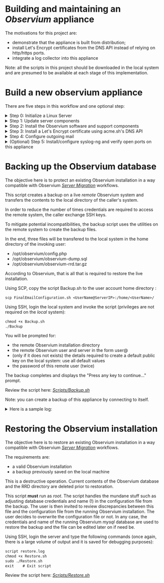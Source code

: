 # Building and maintaining an *Observium* appliance

The motivations for this project are:
- demonstrate that the appliance is built from distribution;
- install Let's Encrypt certificates from the DNS API instead of relying on http/https ports.
- integrate a log collector into this appliance

Note: all the scripts in this project should be downloaded in the local system and are presumed to be available at each stage of this implementation.


# Build a new observium appliance

There are five steps in this workflow and one optional step:
<details><summary>Step 0: Initialize a Linux Server</summary>
It is presumed here that a completely default installation will be done. The following notes are for Ubuntu LTS 22.04.4:

- Review the UEFI "Secure Startup" applicable to your hardware. For example, using Hyper-V's Secure Boot, choose ‘Microsoft UEFI Certificate Authority’ to boot from the distribution medium. YMMV.
- Boot from ISO
- Install Ubuntu Server 22.04 using all the default values such as
- Default Language (English)
- Default keyboard layout (English (US)
- Type of install: Ubuntu Server
- Default network configuration (unless no DHCP server is available on the network): note the IP address of the server.
- No Internet proxy
- Default archive mirror(s)
- Guided storage configuration: use the entire disk (use TABs to get to the [Done] button)
- Storage configuration
- and Confirm destructive action: use TAB to get to the continue button
- fill in the appropriate values in the Profile Setup ![Profile](./Resources/Profile_Setup.jpg) and press [Done]

- Skip the "Upgrade to Ubuntu Pro" setup
- Check Install OpenSSH Server, do NOT check Import SSH identity and press [Done]
- Do not install any Featured Server Snaps
- Wait for "Install complete!"
- Press TAB to [Reboot now]
- Wait for "Please remove the installation medium then press ENTER:" message
- If possible, remove the DVD device from the (VM) configuration
- Hit ENTER to initiate the reboot
- and wait until the SSH server is initialized. The last mesage should read "[ OK ] Reached target Cloud-init target."

</details>

<details><summary>Step 1: Update server components</summary>

This script installs the wget utility and updates all components of the server. 

Name resolution is probably not set properly at this point and you should use the server's IP address to login using SSH. You specified the login credentials (UserName and password) in the Profile Setup in Step 0.

Using SCP, copy the script UpdateAll.sh to the user account home directory :

````
scp UpdateAll.sh <UserName@ServerIP>:/home/<UserName>/
````
Using SSH, login the server and type the following commands (there is a large volume of output and it is saved for debugging purposes):
````
sudo -i
script step1.log
chmod +x /home/$SUDO_USER/UpdateAll.sh
/home/$SUDO_USER/UpdateAll.sh
exit	# Exit script
exit	# Exit root
sudo reboot
````

Review the script here: *[Scripts/UpdateAll.sh](https://github.com/SergeCaron/observium_appliance/blob/f7c3afe543a410d8ccf8447607ca682b5df12386/Scripts/UpdateAll.sh)*



</details>

<details><summary>Step 2: Install the Observium software and support components</summary>

This script installs Observium, postfix, and acme.sh: the order is important ;).

The install script for both Observium and acme.sh are downloaded from their respective website at runtime. This is a long running script that will ask for:
- the email address of the user (administrator) registered with *Let's Encrypt*
- Observium installation details:
  - the Observium version you intend to install ("Community Edition" is presumed here)
  - a password for the MySQL *root* administrator. **This password is required to restore a database on this system.**
  - a confirmation to add component 'universe' to all repositories
  - a confirmation to add component 'multiverse' to all repositories
  - a confirmation to install all required libraries
  - the Observium admin user name and password
  - a confirmation to install/configure SNMP daemon and monitor Observium
  - a confirmation to install the UNIX-agent on this server
- Postfix installation details:
  - the mail server configuration type ("Satellite System" was chosen when preparing this list and what follows is probably not complete)
  - the domain name
  - the relayhost ("Satellite System") including port number to send mail to

Upon completion, a simple connectivity test to www.google.com on port 443 should complete with "Verify return code: 0 (ok)".

Using SCP, copy the script InteractiveInstall.sh to the user account home directory :

````
scp InteractiveInstall.sh <UserName@ServerIP>:/home/<UserName>/
````
Using SSH, login the server and type the following commands (again, there is a large volume of output and it is saved for debugging purposes):
````
sudo -i
script step2.log
chmod +x /home/$SUDO_USER/InteractiveInstall.sh
/home/$SUDO_USER/InteractiveInstall.sh
exit	# Exit script
exit	# Exit root
sudo reboot
````
Please be patient... this is a long running install.


Review the script here: *[Scripts/InteractiveInstall.sh](https://github.com/SergeCaron/observium_appliance/blob/f7c3afe543a410d8ccf8447607ca682b5df12386/Scripts/InteractiveInstall.sh)*


Upon reboot, you can access the Observium default web site using (unsecured) HTTP.

Their virtual host declaration is:
````
  <VirtualHost *:80>
    ServerAdmin webmaster@localhost
    DocumentRoot /opt/observium/html
    <FilesMatch \.php$>
      SetHandler application/x-httpd-php
    </FilesMatch>
    <Directory />
            Options FollowSymLinks
            AllowOverride None
    </Directory>
    <Directory /opt/observium/html/>
            DirectoryIndex index.php
            Options Indexes FollowSymLinks MultiViews
            AllowOverride All
            Require all granted
    </Directory>
    ErrorLog  /error.log
    LogLevel warn
    CustomLog  /access.log combined
    ServerSignature On
  </VirtualHost>
````


</details>

<details><summary>Step 3: Install a Let's Encrypt certificate using acme.sh's DNS API</summary>

acme.sh documents their API in *[How to use DNS API](https://github.com/acmesh-official/acme.sh/wiki/dnsapi)*.

DNS settings such as host records (A/AAAA) and Certification Authority Authorization (CAA) records should be properly setup before attempting this step.

This script will install an automatically renewed certificate every 60 days using an API defined by your DNS supplier.

This is a per-DNS service implementation. For example, to issue a certificate using EasyDNS.net, the sequence is:

````
export EASYDNS_Token="xxxxxxxxxxxxxxx.xxxxxxxx"
export EASYDNS_Key="apixxxxxxxxxxxxxx.xxxxxxxx"
.acme.sh/acme.sh --issue --dns dns_easydns -d example.com

````
According to the *acme.sh* wiki, the EASYDNS_Token and EASYDNS_Key will be saved in ~/.acme.sh/account.conf and will be reused when needed. This may be a security risk in your environment.

Your service provider will use different tokens, per their own API. The script defaults to the *Google Cloud DNS API*. The CertificateInstall.sh script requires some editing to supply these secrets. Editing should occur in the home directory of *root* where Let's Encrypt is installed. The script waits for user confirmation before installing the certificate in *apache*'s directory. In case something is wrong, abort the script, edit and retry.

The *apache* virtual host declaration installed by *Observium* is replaced during this operation to allow secure web access. This host declaration reflects the location of the *Let's Encrypt* certificate.

Review this host declaration here: *[Scripts/000-default.conf](https://github.com/SergeCaron/observium_appliance/blob/f7c3afe543a410d8ccf8447607ca682b5df12386/Scripts/000-default.conf)*

Using SCP, copy the script InteractiveInstall.sh and the 000-default.conf file to the user account home directory :

````
scp CertificateInstall.sh <UserName@ServerIP>:/home/<UserName>/
scp 000-default.conf <UserName@ServerIP>:/home/<UserName>/
````
Using SSH, login the server and type the following commands (again, there is a large volume of output and it is saved for debugging purposes):
````
sudo -i
script step3.log
chmod +x /home/$SUDO_USER/CertificateInstall.sh
vi /home/$SUDO_USER/CertificateInstall.sh   # this is a place holder for your favorite editor
/home/$SUDO_USER/CertificateInstall.sh
exit	# Exit script
exit	# Exit root

````
A reboot is not necessary. After you adjust your internal DNS server, the Observium web site is accessible using (secure) HTTPS. Unsecure access will be redirected to the secure virtual host.


Review the script here: *[Scripts/CertificateInstall.sh](https://github.com/SergeCaron/observium_appliance/blob/f7c3afe543a410d8ccf8447607ca682b5df12386/Scripts/CertificateInstall.sh)*






</details>

<details><summary>Step 4: Configure outgoing mail</summary>

This enables a send-only email server, powered by Postfix, with encryption.

This is the sempiternal situation: edit the postfix configuration files to specify the location of the certificate and enable secure transport.

'vi' and 'nano' are installed by default in the Linux distribution used in Step 0 and either can be used to edit /etc/postfix/main.cf and /etc/postfix/master.cf.

The secure protocols are not enabled by default. In /etc/postfix/master.cf, uncomment the lines enabling secure transport (smtps) for this host only. Change
````
# Choose one: enable smtps for loopback clients only, or for any client.
#127.0.0.1:smtps inet n  -       y       -       -       smtpd
#smtps     inet  n       -       y       -       -       smtpd
#  -o syslog_name=postfix/smtps
#  -o smtpd_tls_wrappermode=yes
#  -o smtpd_sasl_auth_enable=yes
#  -o smtpd_reject_unlisted_recipient=no
#  -o smtpd_client_restrictions=$mua_client_restrictions
#  -o smtpd_helo_restrictions=$mua_helo_restrictions
#  -o smtpd_sender_restrictions=$mua_sender_restrictions
#  -o smtpd_recipient_restrictions=
#  -o smtpd_relay_restrictions=permit_sasl_authenticated,reject
#  -o milter_macro_daemon_name=ORIGINATING
````
to:
````
# Choose one: enable smtps for loopback clients only, or for any client.
127.0.0.1:smtps inet n  -       y       -       -       smtpd
#smtps     inet  n       -       y       -       -       smtpd
  -o syslog_name=postfix/smtps
  -o smtpd_tls_wrappermode=yes
  -o smtpd_sasl_auth_enable=yes
  -o smtpd_reject_unlisted_recipient=no
  -o smtpd_client_restrictions=$mua_client_restrictions
  -o smtpd_helo_restrictions=$mua_helo_restrictions
  -o smtpd_sender_restrictions=$mua_sender_restrictions
  -o smtpd_recipient_restrictions=
  -o smtpd_relay_restrictions=permit_sasl_authenticated,reject
  -o milter_macro_daemon_name=ORIGINATING
````
There are several changes needed in /etc/postfix/main.cf.
- this server is its own MTA. Change the line "append_dot_mydomain = no" to "append_dot_mydomain = yes"

- change the "TLS parameters" referring to a "snakeoil" certificate as well as the smtpd security level. Change:
````
smtpd_tls_cert_file=/etc/ssl/certs/ssl-cert-snakeoil.pem
smtpd_tls_key_file=/etc/ssl/private/ssl-cert-snakeoil.key
smtpd_tls_security_level=may
smtp_tls_security_level=may

to read:

smtpd_tls_cert_file=/etc/apache2/certificate/apache-certificate.crt
smtpd_tls_key_file=/etc/apache2/certificate/apache.key
smtpd_tls_CAfile=/etc/apache2/certificate/server-ca.crt
smtpd_tls_security_level=secure
smtp_tls_security_level=secure

````
- and save the file. Use the command "sudo dpkg-reconfigure postfix" to configure other parameters. Otherwise after modifying main.cf, be sure to run 'systemctl reload postfix'. 

Finally, an external email address must be provided to redirect emails to postmaster and to root. This email address is tested once by itself and thenredirection is  tested.
These tests are carried out as the Observium user, not root and the emails should appear with the name supplied in Step 0. 
A summary of variances from the default configuration is also printed for review. In case of doubt, *[see this configuration guide](https://wiki.archlinux.org/title/Postfix)*.

Using SCP, copy the script FinalEmailConfiguration.sh to the user account home directory :
````
scp FinalEmailConfiguration.sh <UserName@ServerIP>:/home/<UserName>/
````
Using SSH, login the server and type the following commands. Do not *sudo* the script: we want the mail test to be carried under the Observium user account:
````
script step4.log
chmod +x FinalEmailConfiguration.sh
./FinalEmailConfiguration.sh
exit	# Exit script

````
Review the script here:  *[Scripts/FinalEmailConfiguration.sh](https://github.com/SergeCaron/observium_appliance/blob/f7c3afe543a410d8ccf8447607ca682b5df12386/Scripts/FinalEmailConfiguration.sh)*

The output of the script is:
````
External email address where postmaster's and root's mail is redirected [<email address provided to Let's Encrypt>]:
Creating aliases...
Sending a test message...
Sending a test message from the php transport...
Accepted
-----------------------------------------------------------
After editing, these parameters differ from the default configuration:

postconf: warning: /etc/postfix/master.cf: undefined parameter: mua_sender_restrictions
postconf: warning: /etc/postfix/master.cf: undefined parameter: mua_client_restrictions
postconf: warning: /etc/postfix/master.cf: undefined parameter: mua_helo_restrictions
alias_database = hash:/etc/aliases
alias_maps = hash:/etc/aliases
append_dot_mydomain = yes
biff = no
compatibility_level = 3.6
inet_interfaces = loopback-only
inet_protocols = all
mailbox_size_limit = 0
mydestination = <FQDN of this server>, observium, localhost.localdomain, localhost
myhostname = <FQDN of this server>
mynetworks = 127.0.0.0/8 [::ffff:127.0.0.0]/104 [::1]/128
myorigin = /etc/mailname
readme_directory = no
recipient_delimiter = +
relayhost = <smarthost FQDN and port number provided in Step 2>
smtp_tls_CApath = /etc/ssl/certs
smtp_tls_security_level = secure
smtp_tls_session_cache_database = btree:${data_directory}/smtp_scache
smtpd_banner = $myhostname ESMTP $mail_name (Ubuntu)
smtpd_relay_restrictions = permit_mynetworks permit_sasl_authenticated defer_unauth_destination
smtpd_tls_CAfile = /etc/apache2/certificate/server-ca.crt
smtpd_tls_cert_file = /etc/apache2/certificate/apache-certificate.crt
smtpd_tls_key_file = /etc/apache2/certificate/apache.key
smtpd_tls_security_level = secure

Done!
````

</details>

<details><summary>(Optional) Step 5: Install/configure syslog-ng and verify open ports on this appliance</summary>

Install a log collector: see **[Observium's Syslog Integration](https://docs.observium.org/syslog/)** for a complete description of this feature.

Observium suggested edits (in two groups) are:

**Lines @@ -6,7 +6,16 @@ YMMV**
````
 # First, set some global options.
+# Observium: see https://docs.observium.org/syslog/
+# Make sure these options are set :
+#
+# options {
+#    chain_hostnames(0);
+#    keep_hostname(1);
+#    use_dns(no);
+# };
+
 options { chain_hostnames(off); flush_lines(0); use_dns(no); use_fqdn(no);
          dns_cache(no); owner("root"); group("adm"); perm(0640);
-         stats_freq(0); bad_hostname("^gconfd$");
+         stats_freq(0); bad_hostname("^gconfd$"); keep_hostname(1);
 };
````

**Lines @@ -82,4 +91,18 @@ YMMV**
````
 destination d_ppp { file("/var/log/ppp.log"); };

+# Observium: see https://docs.observium.org/syslog/
+#
+source s_net {
+    udp();
+ };
+
+destination d_observium {
+    program("/opt/observium/syslog.php" template ("$HOST||$FACILITY||$LEVEL_NUM||$LEVEL||$TAG||$YEAR-$MONTH-$DAY $HOUR:$MIN:$SEC||$MSG||$PROGRAM\n") );
+ };
+ log {
+    source(s_net);
+    destination(d_observium);
+ };
+
 ########################
 # Filters
````

Using SSH, login the server and type the following commands:
````
sudo apt install syslog-ng
sudo <your favorite editor> /etc/syslog-ng/syslog-ng.conf  # Insert/Replace the lines marked with +-
sudo service syslog-ng restart
sudo lsof -i -nP
````
The last line verifies open ports on the server. It should look like this:
````
COMMAND    PID              USER   FD   TYPE DEVICE SIZE/OFF NODE NAME
systemd-n  677   systemd-network   18u  IPv4  35292      0t0  UDP <IP>:68
systemd-r  679   systemd-resolve   13u  IPv4  40011      0t0  UDP 127.0.0.53:53
systemd-r  679   systemd-resolve   14u  IPv4  40012      0t0  TCP 127.0.0.53:53 (LISTEN)
snmpd      735       Debian-snmp    6u  IPv4  35549      0t0  UDP 127.0.0.1:161
sshd       789              root    3u  IPv4  35478      0t0  TCP *:22 (LISTEN)
sshd       789              root    4u  IPv6  35480      0t0  TCP *:22 (LISTEN)
mysqld    1448             mysql   32u  IPv4  42220      0t0  TCP 127.0.0.1:33060 (LISTEN)
mysqld    1448             mysql   71u  IPv4  43086      0t0  TCP 127.0.0.1:3306 (LISTEN)
apache2   4379              root    4u  IPv6  49954      0t0  TCP *:80 (LISTEN)
apache2   4379              root    6u  IPv6  49958      0t0  TCP *:443 (LISTEN)
apache2   4380          www-data    4u  IPv6  49954      0t0  TCP *:80 (LISTEN)
apache2   4380          www-data    6u  IPv6  49958      0t0  TCP *:443 (LISTEN)
apache2   4381          www-data    4u  IPv6  49954      0t0  TCP *:80 (LISTEN)
apache2   4381          www-data    6u  IPv6  49958      0t0  TCP *:443 (LISTEN)
apache2   4382          www-data    4u  IPv6  49954      0t0  TCP *:80 (LISTEN)
apache2   4382          www-data    6u  IPv6  49958      0t0  TCP *:443 (LISTEN)
apache2   4383          www-data    4u  IPv6  49954      0t0  TCP *:80 (LISTEN)
apache2   4383          www-data    6u  IPv6  49958      0t0  TCP *:443 (LISTEN)
apache2   4384          www-data    4u  IPv6  49954      0t0  TCP *:80 (LISTEN)
apache2   4384          www-data    6u  IPv6  49958      0t0  TCP *:443 (LISTEN)
xinetd    5462              root    5u  IPv6  52089      0t0  TCP *:36602 (LISTEN)
master    6718              root   13u  IPv4  60885      0t0  TCP 127.0.0.1:25 (LISTEN)
master    6718              root   14u  IPv6  60886      0t0  TCP [::1]:25 (LISTEN)
master    6718              root   18u  IPv4  60890      0t0  TCP 127.0.0.1:465 (LISTEN)
syslog-ng 9192              root   11u  IPv4  82184      0t0  UDP *:514
````


Finally, login your Observium appliance and enable syslog in the *Settings* configuration GUI. ![Enable_Syslog](./Resources/Enable_Syslog.jpg)
</details>

# Backing up the Observium database

The objective here is to protect an existing Observium installation in a way compatible with Observium *[Server Migration](https://docs.observium.org/server-migration/)* workflows.

This script creates a backup on a live *remote* Observium system and transfers the contents to the local directory of the caller's system.

In order to reduce the number of times credentials are required to access the remote system, the caller exchange SSH keys.

To mitigate potential incompatibilities, the backup script uses the utilities on the remote system to create the backup files.

In the end, three files will be transfered to the local system in the home directory of the invoking user:
- /opt/observium/config.php
- /opt/observium/observium-dump.sql
- /opt/observium/observium-rrd.tar.gz

According to Observium, that is all that is required to restore the live installation.

Using SCP, copy the script Backup.sh to the user account home directory :
````
scp FinalEmailConfiguration.sh <UserName@ServerIP>:/home/<UserName>/
````
Using SSH, login the local system and invoke the script (privileges are not required on the *local* system):
````
chmod +x Backup.sh
./Backup
````
You will be prompted for:
- the remote Observium installation directory 
- the remote Observium user and server in the form user@<IP Address>
- (only if it does not exists) the details required to create a default public key on the local system: use all default values
- the password of this remote user (twice)

The backup completes and displays the "Press any key to continue..." prompt.

Review the script here:  *[Scripts/Backup.sh](https://github.com/SergeCaron/observium_appliance/blob/f7c3afe543a410d8ccf8447607ca682b5df12386/Scripts/Backup.sh)*

Note: you can create a backup of this appliance by connecting to itself.
<details><summary>Here is a sample log:</summary>

````
Remote Observium installation directory [/opt/observium]:
Enter remote Observium user and server in the form user@<IP Address>: administrateursbs@127.0.0.1

Copying the remote Observium server data. The local user password may be required twice:
Generating public/private rsa key pair.
Enter file in which to save the key (/home/administrateursbs/.ssh/id_rsa):
Enter passphrase (empty for no passphrase):
Enter same passphrase again:
Your identification has been saved in /home/administrateursbs/.ssh/id_rsa
Your public key has been saved in /home/administrateursbs/.ssh/id_rsa.pub
The key fingerprint is:
SHA256:qUhXDwILD13YLu0fvC/0Ci1hTRtgGAmED8qzIgYXWts administrateursbs@observium
The key's randomart image is:
+---[RSA 3072]----+
| o=ooB+          |
|o o+=+..         |
|o= +oo. =        |
|+o+ E o= *       |
|..o .o+.S .      |
|oo . +.++        |
|+   . +o.+       |
|       o+ .      |
|        .+.      |
+----[SHA256]-----+
The authenticity of host '127.0.0.1 (127.0.0.1)' can't be established.
ED25519 key fingerprint is SHA256:hIJ7tVGSkocFk0bJH6OO6U8emE1Ilw0o7VHZ37Ist/8.
This key is not known by any other names
Are you sure you want to continue connecting (yes/no/[fingerprint])? yes
Warning: Permanently added '127.0.0.1' (ED25519) to the list of known hosts.
administrateursbs@127.0.0.1's password:
administrateursbs@127.0.0.1's password:
Creating backup files on the source Observium server ...
config.php                                                                            100% 1459     1.4MB/s   00:00
Enter password: ... database dump completed.
 ... rrd data compression completed.

Copying backup files from the remote Observium server ...
observium-rrd.tar.gz                                                                  100%  153KB 137.1MB/s   00:00
observium-dump.sql                                                                    100%  191KB  19.4MB/s   00:00
 ... done!

Press any key to continue...
````

</details>

# Restoring the Observium installation

The objective here is to restore an existing Observium installation in a way compatible with Observium *[Server Migration](https://docs.observium.org/server-migration/)* workflows.

The requirements are:
- a valid Observium installation
- a backup previously saved on the local machine

This is a destructive operation. Current contents of the Observium database and the RRD directory are deleted prior to restoration.

This script **must** run as *root*. The script handles the mundane stuff such as adjusting database credentials and name (!) in the configuration file from the backup. The user is then invited to review discrepancies between this file  and the configuration file from the running Observium installation. The user decides to overwrite the configuration file or not. In any case, the credentials and name of the running Observium *mysql* database are used to restore the backup and the file can be edited later on if need be.

Using SSH, login the server and type the following commands (once again, there is a large volume of output and it is saved for debugging purposes):
````
script restore.log
chmod +x Restore.sh
sudo ./Restore.sh
exit	# Exit script
````
Review the script here:  *[Scripts/Restore.sh](https://github.com/SergeCaron/observium_appliance/blob/f7c3afe543a410d8ccf8447607ca682b5df12386/Scripts/Restore.sh)*


